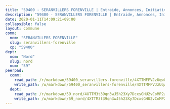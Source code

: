 ```yaml
---
title: "59400 - SERANVILLERS FORENVILLE | Entraide, Annonces, Initiatives"
description: "59400 - SERANVILLERS FORENVILLE | Entraide, Annonces, Initiatives"
date: 2020-01-11T14:09:21+09:00
collapsible: false
layout: commune
comm:
  nom: "SERANVILLERS FORENVILLE"
  slug: seranvillers-forenville
  cp: "59400"
dept:
  nom: "Nord"
  slug: nord
  num: "59"
peerpad:
  comm:
    read_path: /r/markdown/59400_seranvillers-forenville/4XTTMFFVJzUqwU3J32bo9tzFec9mp7dPwekqhNyp6z18UviCH
    write_path: /w/markdown/59400_seranvillers-forenville/4XTTMFFVJzUqwU3J32bo9tzFec9mp7dPwekqhNyp6z18UviCH-K3TgTwR1AKjZJ3C4hqakrBFoDKESawkq7zJs2uctysUP1bksVb7ugt53Qz3cZwMwPD7bgy5nfTKr322jM5TKdxEHdiTPwRpM6RkW1x7nkY2tTCSokK1e2mobxyMA7YN2LGUGHEty
  dept:
    read_path: /r/markdown/59_nord/4XTTM3t39qn3wJ5h23Xy7DcxsGHU2vCoMP2z3iS4TUn3TrtdJ
    write_path: /w/markdown/59_nord/4XTTM3t39qn3wJ5h23Xy7DcxsGHU2vCoMP2z3iS4TUn3TrtdJ-K3TgTuZGkuZqXfr6fpmH7pGsMT6ndvZQMyRDze5QBt7XScLWHoBi246kLoDKpTH2Yo4f3AFSSJqGc2ozvNww7qPLqsDjpvahxCbQ6F5znbfjp6kVgaDcTYc9LyhwSfYuCevnvZUQ
---
```


